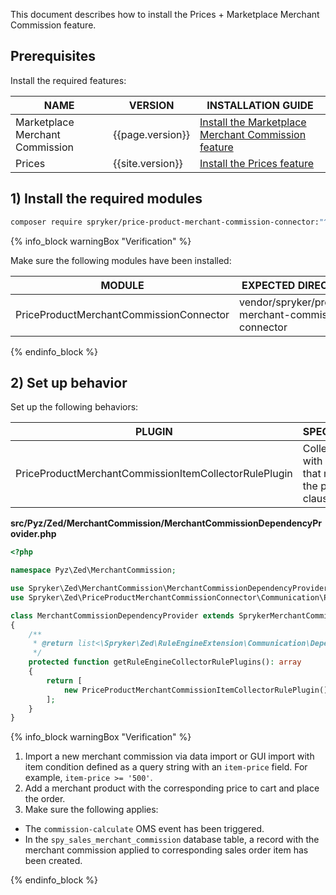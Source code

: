 This document describes how to install the Prices + Marketplace Merchant Commission feature.


## Prerequisites

Install the required features:

| NAME                            | VERSION          | INSTALLATION GUIDE                                                                                                                                                                                          |
|---------------------------------|------------------|-------------------------------------------------------------------------------------------------------------------------------------------------------------------------------------------------------------|
| Marketplace Merchant Commission | {{page.version}} | [Install the Marketplace Merchant Commission feature](/docs/pbc/all/merchant-management/{{page.version}}/marketplace/install-and-upgrade/install-features/install-the-marketplace-merchant-commission-feature.html) |
| Prices                          | {{site.version}} | [Install the Prices feature](/docs/pbc/all/price-management/{{page.version}}/base-shop/install-and-upgrade/install-features/install-the-prices-feature.html)                                                |

## 1) Install the required modules

```bash
composer require spryker/price-product-merchant-commission-connector:"^1.0.0" --update-with-dependencies
```

{% info_block warningBox "Verification" %}

Make sure the following modules have been installed:

| MODULE                                  | EXPECTED DIRECTORY                                   |
|-----------------------------------------|------------------------------------------------------|
| PriceProductMerchantCommissionConnector | vendor/spryker/product-merchant-commission-connector |

{% endinfo_block %}

## 2) Set up behavior

Set up the following behaviors:

| PLUGIN                                                | SPECIFICATION                                                    | PREREQUISITES | NAMESPACE                                                                                   |
|-------------------------------------------------------|------------------------------------------------------------------|---------------|---------------------------------------------------------------------------------------------|
| PriceProductMerchantCommissionItemCollectorRulePlugin | Collects items with a unit price that matches the provided clause. |               | Spryker\Zed\PriceProductMerchantCommissionConnector\Communication\Plugin\MerchantCommission |

**src/Pyz/Zed/MerchantCommission/MerchantCommissionDependencyProvider.php**

```php
<?php

namespace Pyz\Zed\MerchantCommission;

use Spryker\Zed\MerchantCommission\MerchantCommissionDependencyProvider as SprykerMerchantCommissionDependencyProvider;
use Spryker\Zed\PriceProductMerchantCommissionConnector\Communication\Plugin\MerchantCommission\PriceProductMerchantCommissionItemCollectorRulePlugin;

class MerchantCommissionDependencyProvider extends SprykerMerchantCommissionDependencyProvider
{
    /**
     * @return list<\Spryker\Zed\RuleEngineExtension\Communication\Dependency\Plugin\CollectorRulePluginInterface>
     */
    protected function getRuleEngineCollectorRulePlugins(): array
    {
        return [
            new PriceProductMerchantCommissionItemCollectorRulePlugin(),
        ];
    }
}
```

{% info_block warningBox "Verification" %}

1. Import a new merchant commission via data import or GUI import with item condition defined as a query string with an `item-price` field. For example,  `item-price >= '500'`.
2. Add a merchant product with the corresponding price to cart and place the order.
3. Make sure the following applies:
- The `commission-calculate` OMS event has been triggered.
- In the `spy_sales_merchant_commission` database table, a record with the merchant commission applied to corresponding sales order item has been created.


{% endinfo_block %}
